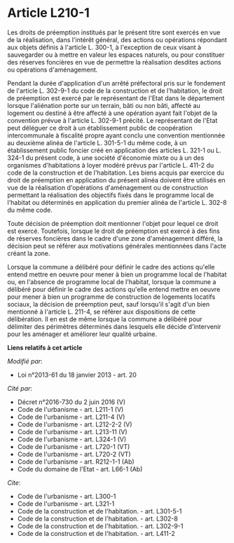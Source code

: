 # Article L210-1

Les droits de préemption institués par le présent titre sont exercés en vue de la réalisation, dans l'intérêt général, des
actions ou opérations répondant aux objets définis à l'article L. 300-1, à l'exception de ceux visant à sauvegarder ou à
mettre en valeur les espaces naturels, ou pour constituer des réserves foncières en vue de permettre la réalisation desdites
actions ou opérations d'aménagement.

Pendant la durée d'application d'un arrêté préfectoral pris sur le fondement de l'article L. 302-9-1 du code de la
construction et de l'habitation, le droit de préemption est exercé par le représentant de l'Etat dans le département lorsque
l'aliénation porte sur un terrain, bâti ou non bâti, affecté au logement ou destiné à être affecté à une opération ayant fait
l'objet de la convention prévue à l'article L. 302-9-1 précité. Le représentant de l'Etat peut déléguer ce droit à un
établissement public de coopération intercommunale à fiscalité propre ayant conclu une convention mentionnée au deuxième
alinéa de l'article L. 301-5-1 du même code, à un établissement public foncier créé en application des articles L. 321-1 ou
L. 324-1 du présent code, à une société d'économie mixte ou à un des organismes d'habitations à loyer modéré prévus par
l'article L. 411-2 du code de la construction et de l'habitation. Les biens acquis par exercice du droit de préemption en
application du présent alinéa doivent être utilisés en vue de la réalisation d'opérations d'aménagement ou de construction
permettant la réalisation des objectifs fixés dans le programme local de l'habitat ou déterminés en application du premier
alinéa de l'article L. 302-8 du même code.

Toute décision de préemption doit mentionner l'objet pour lequel ce droit est exercé. Toutefois, lorsque le droit de
préemption est exercé à des fins de réserves foncières dans le cadre d'une zone d'aménagement différé, la décision peut se
référer aux motivations générales mentionnées dans l'acte créant la zone.

Lorsque la commune a délibéré pour définir le cadre des actions qu'elle entend mettre en oeuvre pour mener à bien un
programme local de l'habitat ou, en l'absence de programme local de l'habitat, lorsque la commune a délibéré pour définir le
cadre des actions qu'elle entend mettre en oeuvre pour mener à bien un programme de construction de logements locatifs
sociaux, la décision de préemption peut, sauf lorsqu'il s'agit d'un bien mentionné à l'article L. 211-4, se référer aux
dispositions de cette délibération. Il en est de même lorsque la commune a délibéré pour délimiter des périmètres déterminés
dans lesquels elle décide d'intervenir pour les aménager et améliorer leur qualité urbaine.

**Liens relatifs à cet article**

_Modifié par_:

  - Loi n°2013-61 du 18 janvier 2013 - art. 20

_Cité par_:

  - Décret n°2016-730 du 2 juin 2016 (V)
  - Code de l'urbanisme - art. L211-1 (V)
  - Code de l'urbanisme - art. L211-4 (V)
  - Code de l'urbanisme - art. L212-2-2 (V)
  - Code de l'urbanisme - art. L213-11 (V)
  - Code de l'urbanisme - art. L324-1 (V)
  - Code de l'urbanisme - art. L720-1 (VT)
  - Code de l'urbanisme - art. L720-2 (VT)
  - Code de l'urbanisme - art. R212-1-1 (Ab)
  - Code du domaine de l'Etat - art. L66-1 (Ab)

_Cite_:

  - Code de l'urbanisme - art. L300-1
  - Code de l'urbanisme - art. L321-1
  - Code de la construction et de l'habitation. - art. L301-5-1
  - Code de la construction et de l'habitation. - art. L302-8
  - Code de la construction et de l'habitation. - art. L302-9-1
  - Code de la construction et de l'habitation. - art. L411-2
